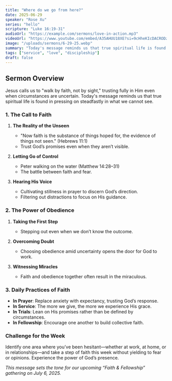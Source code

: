```yaml
---
title: "Where do we go from here?"
date: 2025-06-29
speaker: "Rose Xu"
series: "hello"
scripture: "Luke 16:19-31"
audioUrl: "https://example.com/sermons/love-in-action.mp3"
videoUrl: "https://www.youtube.com/embed/A35AHUU18XE?si=9cHheKIcDACRODzx"
image: "/uploads/sermons/6-29-25.webp"
summary: "Today's message reminds us that true spiritual life is found in pressing on steadfastly in what we cannot see."
tags: ["service", "love", "discipleship"]
draft: false
---
```


## Sermon Overview

Jesus calls us to "walk by faith, not by sight," trusting fully in Him even when circumstances are uncertain. Today's message reminds us that true spiritual life is found in pressing on steadfastly in what we cannot see.

### 1. The Call to Faith

1. **The Reality of the Unseen**

   * "Now faith is the substance of things hoped for, the evidence of things not seen." (Hebrews 11:1)
   * Trust God’s promises even when they aren’t visible.
2. **Letting Go of Control**

   * Peter walking on the water (Matthew 14:28–31)
   * The battle between faith and fear.
3. **Hearing His Voice**

   * Cultivating stillness in prayer to discern God’s direction.
   * Filtering out distractions to focus on His guidance.

### 2. The Power of Obedience

1. **Taking the First Step**

   * Stepping out even when we don’t know the outcome.
2. **Overcoming Doubt**

   * Choosing obedience amid uncertainty opens the door for God to work.
3. **Witnessing Miracles**

   * Faith and obedience together often result in the miraculous.

### 3. Daily Practices of Faith

* **In Prayer**: Replace anxiety with expectancy, trusting God’s response.
* **In Service**: The more we give, the more we experience His grace.
* **In Trials**: Lean on His promises rather than be defined by circumstances.
* **In Fellowship**: Encourage one another to build collective faith.

### Challenge for the Week

Identify one area where you’ve been hesitant—whether at work, at home, or in relationships—and take a step of faith this week without yielding to fear or opinions. Experience the power of God’s presence.

*This message sets the tone for our upcoming “Faith & Fellowship” gathering on July 6, 2025.*
